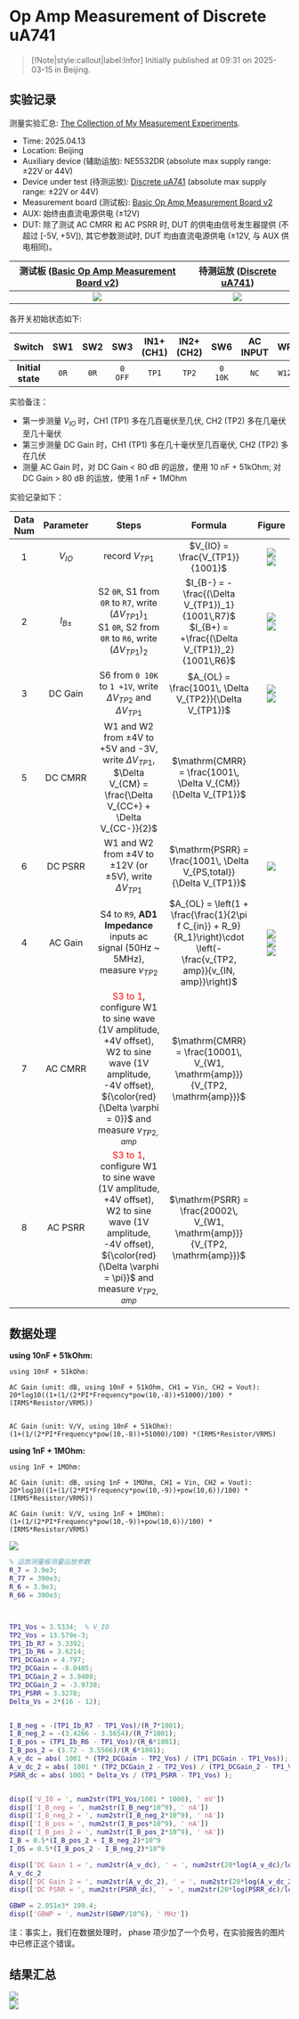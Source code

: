 # Op Amp Measurement of Discrete uA741


> [!Note|style:callout|label:Infor]
> Initially published at 09:31 on 2025-03-15 in Beijing.

## 实验记录

测量实验汇总: [The Collection of My Measurement Experiments](<Electronics/The Collection of My Measurement Experiments.md>).

- Time: 2025.04.13 
- Location: Beijing
- Auxiliary device (辅助运放): NE5532DR (absolute max supply range: ±22V or 44V)
- Device under test (待测运放): [Discrete uA741](<ElectronicDesigns/μA741 using Discrete BJTs (SOT-23).md>) (absolute max supply range: ±22V or 44V)
- Measurement board (测试板): [Basic Op Amp Measurement Board v2](<ElectronicDesigns/Basic Op Amp Measurement Board v2.md>)
- AUX: 始终由直流电源供电 (±12V)
- DUT: 除了测试 AC CMRR 和 AC PSRR 时, DUT 的供电由信号发生器提供 (不超过 [-5V, +5V]), 其它参数测试时, DUT 均由直流电源供电 (±12V, 与 AUX 供电相同)。


<div class='center'>

| 测试板 ([Basic Op Amp Measurement Board v2](<ElectronicDesigns/Basic Op Amp Measurement Board v2.md>)) | 待测运放 ([Discrete uA741](<ElectronicDesigns/μA741 using Discrete BJTs (SOT-23).md>)) |
|:-:|:-:|
 | <div class="center"><img src="https://imagebank-0.oss-cn-beijing.aliyuncs.com/VS-PicGo/2025-05-13-15-57-32_Basic Op Amp Measurement Board v2.png"/></div> | <div class="center"><img src="https://imagebank-0.oss-cn-beijing.aliyuncs.com/VS-PicGo/2025-05-23-11-14-31_Basic CMOS Op Amp using Discrete MOSFETs.png"/></div> |
</div>








各开关初始状态如下:
<div class='center'>

| Switch | SW1 | SW2 | SW3 | IN1+ (CH1) | IN2+ (CH2) | SW6 | AC INPUT | WP | DUTVCC |
|:-:|:-:|:-:|:-:|:-:|:-:|:-:|:-:|:-:|:-:|
 | **Initial state** | `0R` | `0R` | `0 OFF` | `TP1` | `TP2` | `0 10K` | `NC` | `W12` | `WP+-` or `AUX+-`  |

</div>









实验备注：
- 第一步测量 $V_{IO}$ 时，CH1 (TP1) 多在几百毫伏至几伏, CH2 (TP2) 多在几毫伏至几十毫伏
- 第三步测量 DC Gain 时，CH1 (TP1) 多在几十毫伏至几百毫伏, CH2 (TP2) 多在几伏
- 测量 AC Gain 时，对 DC Gain < 80 dB 的运放，使用 10 nF + 51kOhm; 对 DC Gain > 80 dB 的运放，使用 1 nF + 1MOhm








实验记录如下：
<div class='center'>

| Data Num | Parameter | Steps | Formula | Figure |
|:-:|:-:|:-:|:-:|:-:|
 | 1 | $V_{IO}$ |record $V_{TP1}$ | $V_{IO} = \frac{V_{TP1}}{1001}$  | <div class="center"><img src="https://imagebank-0.oss-cn-beijing.aliyuncs.com/VS-PicGo/2025-05-16-19-13-28_Op Amp Measurement of Discrete uA741.png"/></div><div class="center"><img src="https://imagebank-0.oss-cn-beijing.aliyuncs.com/VS-PicGo/2025-05-16-20-28-23_Op Amp Measurement of Discrete uA741.png"/></div> |
 | 2 | $I_{B\pm}$ |S2 `0R`, S1 from `0R` to `R7`, write $(\Delta V_{TP1})_{1}$ <br> S1 `0R`, S2 from `0R` to `R6`, write $(\Delta V_{TP1})_{2}$ | $I_{B-} = - \frac{(\Delta V_{TP1})_1}{1001\,R7}$ <br> $I_{B+} = +\frac{(\Delta V_{TP1})_2}{1001\,R6}$ | <div class="center"><img src="https://imagebank-0.oss-cn-beijing.aliyuncs.com/VS-PicGo/2025-05-16-19-15-41_Op Amp Measurement of Discrete uA741.png"/></div><div class="center"><img src="https://imagebank-0.oss-cn-beijing.aliyuncs.com/VS-PicGo/2025-05-16-19-21-17_Op Amp Measurement of Discrete uA741.png"/></div> |
 | 3 | DC Gain | S6 from `0 10K` to `1 +1V`, write $\Delta V_{TP2}$ and $\Delta V_{TP1}$ | $A_{OL} = \frac{1001\, \Delta V_{TP2}}{\Delta V_{TP1}}$  | <div class="center"><img src="https://imagebank-0.oss-cn-beijing.aliyuncs.com/VS-PicGo/2025-05-16-19-23-33_Op Amp Measurement of Discrete uA741.png"/></div><div class="center"><img src="https://imagebank-0.oss-cn-beijing.aliyuncs.com/VS-PicGo/2025-05-16-19-32-53_Op Amp Measurement of Discrete uA741.png"/></div> |
 | 5 | DC CMRR |W1 and W2 from ±4V to +5V and -3V, write $\Delta V_{TP1}$, $\Delta V_{CM} = \frac{\Delta V_{CC+} + \Delta V_{CC-}}{2}$ | $\mathrm{CMRR} = \frac{1001\, \Delta V_{CM}}{\Delta V_{TP1}}$ |  |
 | 6 | DC PSRR |W1 and W2 from ±4V to ±12V (or ±5V), write $\Delta V_{TP1}$ | $\mathrm{PSRR} = \frac{1001\, \Delta V_{PS,total}}{\Delta V_{TP1}}$ | <div class="center"><img src="https://imagebank-0.oss-cn-beijing.aliyuncs.com/VS-PicGo/2025-05-16-19-37-10_Op Amp Measurement of Discrete uA741.png"/></div> |
 | 4 | AC Gain | S4 to `R9`, **AD1 Impedance** inputs ac signal (50Hz ~ 5MHz), measure $v_{TP2}$ | $A_{OL} = \left(1 + \frac{\frac{1}{2\pi f C_{in}} + R_9}{R_1}\right)\cdot \left(- \frac{v_{TP2, amp}}{v_{IN, amp}}\right)$ | <div class="center"><img src="https://imagebank-0.oss-cn-beijing.aliyuncs.com/VS-PicGo/2025-05-16-20-06-59_Op Amp Measurement of Discrete uA741.png"/></div><div class="center"><img src="https://imagebank-0.oss-cn-beijing.aliyuncs.com/VS-PicGo/2025-05-16-20-08-31_Op Amp Measurement of Discrete uA741.png"/></div><div class="center"><img src="https://imagebank-0.oss-cn-beijing.aliyuncs.com/VS-PicGo/2025-05-16-20-10-02_Op Amp Measurement of Discrete uA741.png"/></div> |
 | 7 | AC CMRR | <span style='color:red'> S3 to 1</span>, configure W1 to sine wave (1V amplitude, +4V offset), W2 to sine wave (1V amplitude, -4V offset), ${\color{red}{\Delta \varphi = 0}}$ and measure $v_{TP2, amp}$ | $\mathrm{CMRR} = \frac{10001\, V_{W1, \mathrm{amp}}}{V_{TP2, \mathrm{amp}}}$ |  |
 | 8 | AC PSRR |<span style='color:red'> S3 to 1</span>, configure W1 to sine wave (1V amplitude, +4V offset), W2 to sine wave (1V amplitude, -4V offset), ${\color{red}{\Delta \varphi = \pi}}$ and measure $v_{TP2, amp}$ | $\mathrm{PSRR} = \frac{20002\, V_{W1, \mathrm{amp}}}{V_{TP2, \mathrm{amp}}}$ |  |

</div>


<!-- 
第二次测量：

<div class='center'>

| Data Num | Parameter | Steps | Formula | Figure |
|:-:|:-:|:-:|:-:|:-:|
 | 1 | $V_{IO}$ |record $V_{TP1}$ | $V_{IO} = \frac{V_{TP1}}{1001}$  | <div class="center"><img src="https://imagebank-0.oss-cn-beijing.aliyuncs.com/VS-PicGo/2025-05-16-20-35-00_Op Amp Measurement of Discrete uA741.png"/></div> |
 | 2 | $I_{B\pm}$ |S2 `0R`, S1 from `0R` to `R7`, write $(\Delta V_{TP1})_{1}$ <br> S1 `0R`, S2 from `0R` to `R6`, write $(\Delta V_{TP1})_{2}$ | $I_{B-} = - \frac{(\Delta V_{TP1})_1}{1001\,R7}$ <br> $I_{B+} = +\frac{(\Delta V_{TP1})_2}{1001\,R6}$ |  |
 | 3 | DC Gain | S6 from `0 10K` to `1 +1V`, write $\Delta V_{TP2}$ and $\Delta V_{TP1}$ | $A_{OL} = \frac{1001\, \Delta V_{TP2}}{\Delta V_{TP1}}$  |  |
 | 5 | DC CMRR |W1 and W2 from ±4V to +5V and -3V, write $\Delta V_{TP1}$, $\Delta V_{CM} = \frac{\Delta V_{CC+} + \Delta V_{CC-}}{2}$ | $\mathrm{CMRR} = \frac{1001\, \Delta V_{CM}}{\Delta V_{TP1}}$ |  |
 | 6 | DC PSRR |W1 and W2 from ±4V to ±12V (or ±5V), write $\Delta V_{TP1}$ | $\mathrm{PSRR} = \frac{1001\, \Delta V_{PS,total}}{\Delta V_{TP1}}$ |  |
 | 4 | AC Gain | S4 to `R9`, **AD1 Impedance** inputs ac signal (50Hz ~ 5MHz), measure $v_{TP2}$ | $A_{OL} = \left(1 + \frac{\frac{1}{2\pi f C_{in}} + R_9}{R_1}\right)\cdot \left(- \frac{v_{TP2, amp}}{v_{IN, amp}}\right)$ |  |
 | 7 | AC CMRR | <span style='color:red'> S3 to 1</span>, configure W1 to sine wave (1V amplitude, +4V offset), W2 to sine wave (1V amplitude, -4V offset), ${\color{red}{\Delta \varphi = 0}}$ and measure $v_{TP2, amp}$ | $\mathrm{CMRR} = \frac{10001\, V_{W1, \mathrm{amp}}}{V_{TP2, \mathrm{amp}}}$ |  |
 | 8 | AC PSRR |<span style='color:red'> S3 to 1</span>, configure W1 to sine wave (1V amplitude, +4V offset), W2 to sine wave (1V amplitude, -4V offset), ${\color{red}{\Delta \varphi = \pi}}$ and measure $v_{TP2, amp}$ | $\mathrm{PSRR} = \frac{20002\, V_{W1, \mathrm{amp}}}{V_{TP2, \mathrm{amp}}}$ |  |

</div>
 -->


<!-- 
ac gain 废弃数据
<div class="center"><img src="https://imagebank-0.oss-cn-beijing.aliyuncs.com/VS-PicGo/2025-05-16-20-02-59_Op Amp Measurement of Discrete uA741.png"/></div><div class="center"><img src="https://imagebank-0.oss-cn-beijing.aliyuncs.com/VS-PicGo/2025-05-16-19-56-21_Op Amp Measurement of Discrete uA741.png"/></div>
 -->


## 数据处理



**using 10nF + 51kOhm:**
``` script
using 10nF + 51kOhm:

AC Gain (unit: dB, using 10nF + 51kOhm, CH1 = Vin, CH2 = Vout):
20*log10((1+(1/(2*PI*Frequency*pow(10,-8))+51000)/100) *(IRMS*Resistor/VRMS))


AC Gain (unit: V/V, using 10nF + 51kOhm):
(1+(1/(2*PI*Frequency*pow(10,-8))+51000)/100) *(IRMS*Resistor/VRMS)

```

**using 1nF + 1MOhm:**
``` script
using 1nF + 1MOhm:

AC Gain (unit: dB, using 1nF + 1MOhm, CH1 = Vin, CH2 = Vout):
20*log10((1+(1/(2*PI*Frequency*pow(10,-9))+pow(10,6))/100) *(IRMS*Resistor/VRMS))

AC Gain (unit: V/V, using 1nF + 1MOhm):
(1+(1/(2*PI*Frequency*pow(10,-9))+pow(10,6))/100) *(IRMS*Resistor/VRMS)

```

<div class="center"><img src="https://imagebank-0.oss-cn-beijing.aliyuncs.com/VS-PicGo/2025-05-16-21-10-35_Op Amp Measurement of Discrete uA741.png"/></div>

``` matlab
% 运放测量板测量运放参数
R_7 = 3.9e3;
R_77 = 390e3;
R_6 = 3.9e3;
R_66 = 390e3;



TP1_Vos = 3.5334;  % V_IO
TP2_Vos = 13.579e-3;
TP1_Ib_R7 = 3.3392;
TP1_Ib_R6 = 3.6214;
TP1_DCGain = 4.797;
TP2_DCGain = -8.0405;
TP1_DCGain_2 = 3.9408;
TP2_DCGain_2 = -3.9738;
TP1_PSRR = 3.3278;
Delta_Vs = 2*(16 - 12);


I_B_neg = -(TP1_Ib_R7 - TP1_Vos)/(R_7*1001);
I_B_neg_2 = -(3.4266 - 3.5654)/(R_7*1001);
I_B_pos = (TP1_Ib_R6 - TP1_Vos)/(R_6*1001);
I_B_pos_2 = (3.72 - 3.5566)/(R_6*1001);
A_v_dc = abs( 1001 * (TP2_DCGain - TP2_Vos) / (TP1_DCGain - TP1_Vos));
A_v_dc_2 = abs( 1001 * (TP2_DCGain_2 - TP2_Vos) / (TP1_DCGain_2 - TP1_Vos));
PSRR_dc = abs( 1001 * Delta_Vs / (TP1_PSRR - TP1_Vos) );


disp(['V_IO = ', num2str(TP1_Vos/1001 * 1000), ' mV'])
disp(['I_B_neg = ', num2str(I_B_neg*10^9), ' nA'])
disp(['I_B_neg_2 = ', num2str(I_B_neg_2*10^9), ' nA'])
disp(['I_B_pos = ', num2str(I_B_pos*10^9), ' nA'])
disp(['I_B_pos_2 = ', num2str(I_B_pos_2*10^9), ' nA'])
I_B = 0.5*(I_B_pos_2 + I_B_neg_2)*10^9
I_OS = 0.5*(I_B_pos_2 - I_B_neg_2)*10^9

disp(['DC Gain 1 = ', num2str(A_v_dc), ' = ', num2str(20*log(A_v_dc)/log(10)), ' dB'])
A_v_dc_2
disp(['DC Gain 2 = ', num2str(A_v_dc_2), ' = ', num2str(20*log(A_v_dc_2)/log(10)), ' dB'])
disp(['DC PSRR = ', num2str(PSRR_dc), ' = ', num2str(20*log(PSRR_dc)/log(10)), ' dB'])

GBWP = 2.051e3* 199.4;
disp(['GBWP = ', num2str(GBWP/10^6), ' MHz'])


```

注：事实上，我们在数据处理时， phase 项少加了一个负号，在实验报告的图片中已修正这个错误。

## 结果汇总
<div class="center"><img src="https://imagebank-0.oss-cn-beijing.aliyuncs.com/VS-PicGo/2025-05-28-18-28-52_Op Amp Measurement of Discrete uA741.png"/></div>
<div class="center"><img src="https://imagebank-0.oss-cn-beijing.aliyuncs.com/VS-PicGo/2025-05-28-18-28-39_Op Amp Measurement of Discrete uA741.png"/></div>